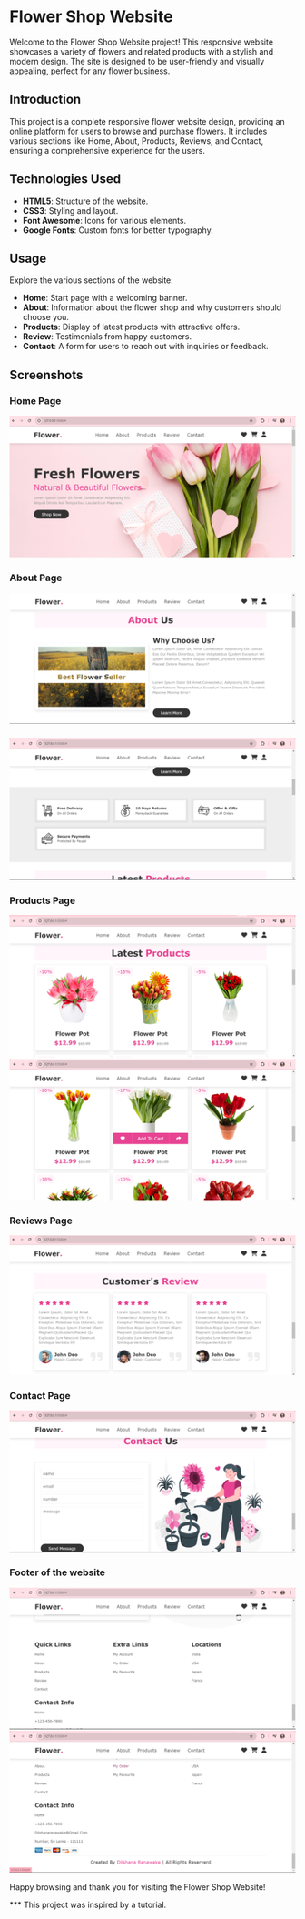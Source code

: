 # Flower Shop Website

Welcome to the Flower Shop Website project! This responsive website showcases a variety of flowers and related products with a stylish and modern design. The site is designed to be user-friendly and visually appealing, perfect for any flower business.

## Introduction

This project is a complete responsive flower website design, providing an online platform for users to browse and purchase flowers. It includes various sections like Home, About, Products, Reviews, and Contact, ensuring a comprehensive experience for the users.

## Technologies Used

- **HTML5**: Structure of the website.
- **CSS3**: Styling and layout.
- **Font Awesome**: Icons for various elements.
- **Google Fonts**: Custom fonts for better typography.

## Usage

Explore the various sections of the website:

- **Home**: Start page with a welcoming banner.
- **About**: Information about the flower shop and why customers should choose you.
- **Products**: Display of latest products with attractive offers.
- **Review**: Testimonials from happy customers.
- **Contact**: A form for users to reach out with inquiries or feedback.

## Screenshots

### Home Page
![Home Page](https://github.com/DilshanaRanawake/Flower-Shop-Website/blob/main/screenshots/1.png)

### About Page
![About Page](https://github.com/DilshanaRanawake/Flower-Shop-Website/blob/main/screenshots/2.png)

### 
![](https://github.com/DilshanaRanawake/Flower-Shop-Website/blob/main/screenshots/3.png)

### Products Page
![Products Page](https://github.com/DilshanaRanawake/Flower-Shop-Website/blob/main/screenshots/4.png)
![Products Page](https://github.com/DilshanaRanawake/Flower-Shop-Website/blob/main/screenshots/5.png)

### Reviews Page
![Reviews Page](https://github.com/DilshanaRanawake/Flower-Shop-Website/blob/main/screenshots/6.png)

### Contact Page
![Contact Page](https://github.com/DilshanaRanawake/Flower-Shop-Website/blob/main/screenshots/7.png)

### Footer of the website
![Footer](https://github.com/DilshanaRanawake/Flower-Shop-Website/blob/main/screenshots/8.png)
![Footer](https://github.com/DilshanaRanawake/Flower-Shop-Website/blob/main/screenshots/9.png)

Happy browsing and thank you for visiting the Flower Shop Website!

*** This project was inspired by a tutorial.
